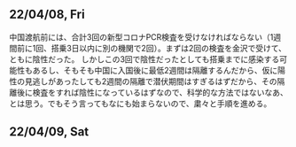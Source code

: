 ## 22/04/08, Fri

中国渡航前には、合計3回の新型コロナPCR検査を受けなければならない（1週間前に1回、搭乗3日以内に別の機関で2回）。まずは2回の検査を金沢で受けて、ともに陰性だった。
しかしこの3回で陰性だったとしても搭乗までに感染する可能性もあるし、そもそも中国に入国後に最低2週間は隔離するんだから、仮に陽性の見逃しがあったしても2週間の隔離で潜伏期間はすぎるはずだから、その隔離後に検査をすれば陰性になっているはずなので、科学的な方法ではないなあ、とは思う。でもそう言ってもなにも始まらないので、粛々と手順を進める。

## 22/04/09, Sat

